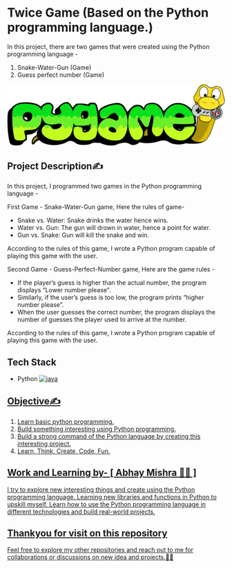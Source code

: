 
# Twice Game (Based on the Python programming language.)

In this project, there are two games that were created using the Python programming language - 

1. Snake-Water-Gun (Game)
2. Guess perfect number (Game) 

![Standpickup logo](https://github.com/abhaymishra24/Twice-Game.py/blob/main/python%20game%202.png)

## Project Description✍️

In this project, I programmed two games in the Python programming language -

First Game - Snake-Water-Gun game, Here the rules of game-
- Snake vs. Water: Snake drinks the water hence wins.
- Water vs. Gun: The gun will drown in water, hence a point for water.
- Gun vs. Snake: Gun will kill the snake and win.

According to the rules of this game, I wrote a Python program capable of playing this game with the user.

Second Game - Guess-Perfect-Number game, Here are the game rules -

- If the player’s guess is higher than the actual number, the program displays “Lower number please”.
- Similarly, if the user’s guess is too low, the program prints “higher number please”.
- When the user guesses the correct number, the program displays the number of guesses the player used to arrive at the number.

According to the rules of this game, I wrote a Python program capable of playing this game with the user.

## Tech Stack
- Python <a href="https://www.python.com" target="_blank" rel="noreferrer"> <img src="https://s3.dualstack.us-east-2.amazonaws.com/pythondotorg-assets/media/files/python-logo-only.svg" alt="java" width="20" height="20"/>

## Objective✍️

1. Learn basic python programming.
2. Build something interesting using Python programming.
3. Build a strong command of the Python language by creating this interesting project.
4. Learn, Think, Create, Code, Fun.

## Work and Learning by- [ Abhay Mishra 🧑‍💻 ]

I try to explore new interesting things and create using the Python programming language. Learning new libraries and functions in Python to upskill myself. Learn how to use the Python programming language in different technologies and build real-world projects.

## Thankyou for visit on this repository

Feel free to explore my other repositories and reach out to me for collaborations or discussions on new idea and projects.🤝😊

